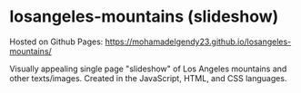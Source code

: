 # losangeles-mountains (slideshow)

Hosted on Github Pages: https://mohamadelgendy23.github.io/losangeles-mountains/

Visually appealing single page "slideshow" of Los Angeles mountains and other texts/images. Created in the JavaScript, HTML, and CSS languages. 
